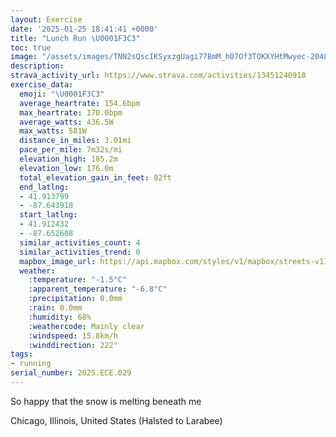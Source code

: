 ```yaml
---
layout: Exercise
date: '2025-01-25 18:41:41 +0000'
title: "Lunch Run \U0001F3C3"
toc: true
image: "/assets/images/TNN2sQscIKSyxzgUagi77BmM_h07Of3TOKXYHtMwyec-2048x1536.jpg.jpeg"
description:
strava_activity_url: https://www.strava.com/activities/13451240918
exercise_data:
  emoji: "\U0001F3C3"
  average_heartrate: 154.6bpm
  max_heartrate: 170.0bpm
  average_watts: 436.5W
  max_watts: 581W
  distance_in_miles: 3.01mi
  pace_per_mile: 7m32s/mi
  elevation_high: 185.2m
  elevation_low: 176.0m
  total_elevation_gain_in_feet: 82ft
  end_latlng:
  - 41.913799
  - -87.643918
  start_latlng:
  - 41.912432
  - -87.652608
  similar_activities_count: 4
  similar_activities_trend: 0
  mapbox_image_url: https://api.mapbox.com/styles/v1/mapbox/streets-v11/static/path-5+787af2-1.0(chy~Fni~uOA_AByCGi%40%40eACeA%40_AI%5DF%7DAEs%40AkDIgA%3FeACYFqAAwLCGu%40FiABEEBiBGyAMwF%40oAEiBB%7B%40AaBI%7B%40%3Fq%40My%40%3Fm%40Cu%40B%5BDE%3F_%40GiABgAE%7DB%3FwBEw%40%3F%7BBB_%40%40gAE%7BAIk%40Ng%40Fy%40%40_AKcA%5Dw%40Oo%40QgBAyAFo%40Mk%40Eq%40DWAiAD%7D%40CwA%40eB%3F%7B%40H_AESEGFd%40%5BiAo%40eD%40AHNC%5Dv%40%7B%40d%40m%40dB%7DCX_%40p%40i%40t%40u%40j%40a%40l%40q%40r%40_%40RCt%40%40v%40JdA%60%40d%40V%5E%5Ep%40z%40fAbBBFBPC%5EYjBIFCJm%40f%40%5Dl%40%5Dz%40G%60%40YfE%5DzASlAKFYBOBq%40OI%3FSDGHS%5Cm%40tBk%40nAMd%40E%5EDp%40Ct%40%40LPd%40ZtCZjAVt%40h%40%7C%40BL%3F~EFjAC%5EDjABLBD%3FFE%60AB%60ACXD%5CEtABlAChA%40%60DK%60ABv%40CxABx%40D%60%40%3FrADd%40ClAEXAXB%60CBv%40%40hC),pin-s-s+e5b22e(-87.65096,41.91378),pin-s-f+89ae00(-87.64291000000004,41.91287)/auto/800x800?access_token=pk.eyJ1Ijoiam9zaGJlY2ttYW4iLCJhIjoiY205eWR2aDd1MWZ6djJrbXc4a3M0bWZleiJ9.XiG9OWkNcZk2QzjJbxLB4A
  weather:
    :temperature: "-1.5°C"
    :apparent_temperature: "-6.8°C"
    :precipitation: 0.0mm
    :rain: 0.0mm
    :humidity: 68%
    :weathercode: Mainly clear
    :windspeed: 15.8km/h
    :winddirection: 222°
tags:
- running
serial_number: 2025.ECE.029
---
```

So happy that the snow is melting beneath me

Chicago, Illinois, United States (Halsted to Larabee)
